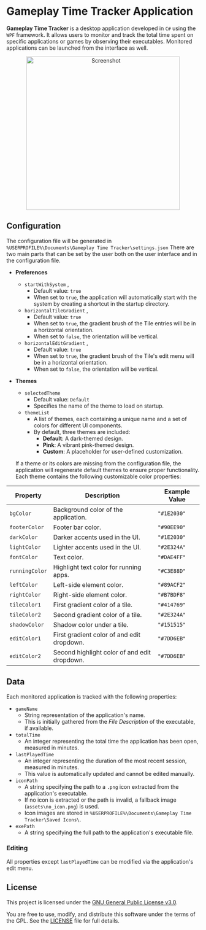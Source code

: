 # Gameplay Time Tracker Application

**Gameplay Time Tracker** is a desktop application developed in `C#` using the `WPF` framework. It allows users to monitor and track the total time spent on specific applications or games by observing their executables.
Monitored applications can be launched from the interface as well.
<p align="center">
	<img alt="Screenshot" src="https://www.kepfeltoltes.eu/images/2024/12/05/284app_screenshot2.png" width="400"/>
</p>

## Configuration
The configuration file will be generated in `%USERPROFILE%\Documents\Gameplay Time Tracker\settings.json`
There are two main parts that can be set by the user both on the user interface and in the configuration file.

- **Preferences**
	- `startWithSystem` ,
		- Default value: `true`
		- When set to `true`, the application will automatically start with the system by creating a shortcut in the startup directory.
	- `horizontalTileGradient` ,
		- Default value: `true`
		- When set to `true`, the gradient brush of the Tile entries will be in a horizontal orientation.
        - When set to `false`, the orientation will be vertical.
	- `horizontalEditGradient` ,
		- Default value: `true`
		- When set to `true`, the gradient brush of the Tile's edit menu will be in a horizontal orientation.
		- When set to `false`, the orientation will be vertical.
- **Themes**
	- `selectedTheme`
		- Default value: `Default`
		- Specifies the name of the theme to load on startup.
	- `themeList`
		- A list of themes, each containing a unique name and a set of colors for different UI components.
		- By default, three themes are included:
			-   **Default**: A dark-themed design.
			-   **Pink**: A vibrant pink-themed design.
			-   **Custom**: A placeholder for user-defined customization.

  If a theme or its colors are missing from the configuration file, the application will regenerate default themes to ensure proper functionality.
  Each theme contains the following customizable color properties:

| Property       |Description                                     |Example Value     |
|----------------|------------------------------------------------|------------------|
| `bgColor`      | Background color of the application.           | `"#1E2030"`      | 
| `footerColor`  | Footer bar color.                              | `"#90EE90"`      | 
| `darkColor`    | Darker accents used in the UI.                 | `"#1E2030"`      | 
| `lightColor`   | Lighter accents used in the UI.                | `"#2E324A"`      | 
| `fontColor`    | Text color.                                    | `"#DAE4FF"`      | 
| `runningColor` | Highlight text color for running apps.         | `"#C3E88D"`      | 
| `leftColor`    | Left-side element color.                       | `"#89ACF2"`      | 
| `rightColor`   | Right-side element color.                      | `"#B7BDF8"`      | 
| `tileColor1`   | First gradient color of a tile.                | `"#414769"`      | 
| `tileColor2`   | Second gradient color of a tile.               | `"#2E324A"`      | 
| `shadowColor`  | Shadow color under a tile.                     | `"#151515"`      | 
| `editColor1`   | First gradient color of and edit dropdown.     | `"#7DD6EB"`      | 
| `editColor2`   | Second highlight color of and edit dropdown.   | `"#7DD6EB"`      |

## Data

Each monitored application is tracked with the following properties:
- `gameName`
	- String representation of the application's name.
	- This is initially gathered from the _File Description_ of the executable, if available.
- `totalTime`
	- An integer representing the total time the application has been open, measured in minutes.
- `lastPlayedTime`
	- An integer representing the duration of the most recent session, measured in minutes.
	- This value is automatically updated and cannot be edited manually.
- `iconPath`
	- A string specifying the path to a `.png` icon extracted from the application's executable.
	- If no icon is extracted or the path is invalid, a fallback image (`assets\no_icon.png`) is used.
	- Icon images are stored in `%USERPROFILE%\Documents\Gameplay Time Tracker\Saved Icons\`.
- `exePath`
	- A string specifying the full path to the application's executable file.

### Editing
All properties except `lastPlayedTime` can be modified via the application's edit menu.

## License

This project is licensed under the [GNU General Public License v3.0](https://www.gnu.org/licenses/gpl-3.0.html).

You are free to use, modify, and distribute this software under the terms of the GPL. See the [LICENSE](./LICENSE) file for full details.


